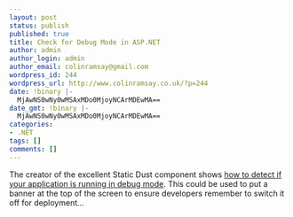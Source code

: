 ```yaml
---
layout: post
status: publish
published: true
title: Check for Debug Mode in ASP.NET
author: admin
author_login: admin
author_email: colinramsay@gmail.com
wordpress_id: 244
wordpress_url: http://www.colinramsay.co.uk/?p=244
date: !binary |-
  MjAwNS0wNy0wMSAxMDo0MjoyNCArMDEwMA==
date_gmt: !binary |-
  MjAwNS0wNy0wMSAxMDo0MjoyNCArMDEwMA==
categories:
- .NET
tags: []
comments: []
---
```

<p>The creator of the excellent Static Dust component shows <a href="http://www.lennybacon.com/PermaLink,guid,d7369a07-093e-4e3e-b53f-8e4b74e54775.aspx">how to detect if your application is running in debug mode</a>. This could be used to put a banner at the top of the screen to ensure developers remember to switch it off for deployment...</p>
